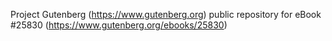 Project Gutenberg (https://www.gutenberg.org) public repository for eBook #25830 (https://www.gutenberg.org/ebooks/25830)
